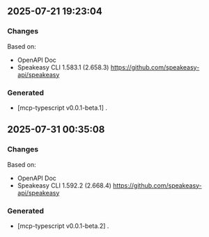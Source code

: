 

## 2025-07-21 19:23:04
### Changes
Based on:
- OpenAPI Doc  
- Speakeasy CLI 1.583.1 (2.658.3) https://github.com/speakeasy-api/speakeasy
### Generated
- [mcp-typescript v0.0.1-beta.1] .

## 2025-07-31 00:35:08
### Changes
Based on:
- OpenAPI Doc  
- Speakeasy CLI 1.592.2 (2.668.4) https://github.com/speakeasy-api/speakeasy
### Generated
- [mcp-typescript v0.0.1-beta.2] .